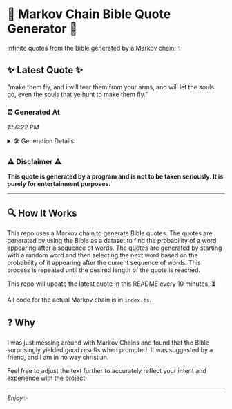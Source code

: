 # 📖 Markov Chain Bible Quote Generator 📖

Infinite quotes from the Bible generated by a Markov chain. ✨

## ✨ Latest Quote ✨
"make them fly, and i will tear them from your arms, and will let the souls go, even the souls that ye hunt to make them fly."

### ⏰ Generated At
*1:56:22 PM*

<details>
    <summary>🛠️ Generation Details</summary>
    <p>
        <strong>🌱 Seed:</strong> make<br>
        <strong>🔄 Iterations:</strong> 26<br>
        <strong>📜 Context History:</strong><br>[ make ]: them<br>[ make, them ]: fly,<br>[ make, them, fly, ]: and<br>[ make, them, fly,, and ]: i<br>[ make, them, fly,, and, i ]: will<br>[ make, them, fly,, and, i, will ]: tear<br>[ them, fly,, and, i, will, tear ]: them<br>[ fly,, and, i, will, tear, them ]: from<br>[ and, i, will, tear, them, from ]: your<br>[ i, will, tear, them, from, your ]: arms,<br>[ will, tear, them, from, your, arms, ]: and<br>[ tear, them, from, your, arms,, and ]: will<br>[ them, from, your, arms,, and, will ]: let<br>[ from, your, arms,, and, will, let ]: the<br>[ your, arms,, and, will, let, the ]: souls<br>[ arms,, and, will, let, the, souls ]: go,<br>[ and, will, let, the, souls, go, ]: even<br>[ will, let, the, souls, go,, even ]: the<br>[ let, the, souls, go,, even, the ]: souls<br>[ the, souls, go,, even, the, souls ]: that<br>[ souls, go,, even, the, souls, that ]: ye<br>[ go,, even, the, souls, that, ye ]: hunt<br>[ even, the, souls, that, ye, hunt ]: to<br>[ the, souls, that, ye, hunt, to ]: make<br>[ souls, that, ye, hunt, to, make ]: them<br>[ that, ye, hunt, to, make, them ]: fly.<br>
    </p>
</details>

### ⚠️ Disclaimer ⚠️
**This quote is generated by a program and is not to be taken seriously. It is purely for entertainment purposes.**

---

## 🔍 How It Works

This repo uses a Markov chain to generate Bible quotes. The quotes are generated by using the Bible as a dataset to find the probability of a word appearing after a sequence of words. The quotes are generated by starting with a random word and then selecting the next word based on the probability of it appearing after the current sequence of words. This process is repeated until the desired length of the quote is reached.

This repo will update the latest quote in this README every 10 minutes. ⏳

All code for the actual Markov chain is in `index.ts`.

## ❓ Why

I was just messing around with Markov Chains and found that the Bible surprisingly yielded good results when prompted. 
It was suggested by a friend, and I am in no way christian.

Feel free to adjust the text further to accurately reflect your intent and experience with the project!

---

*Enjoy*✨
